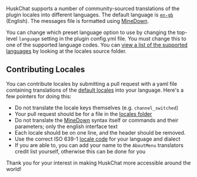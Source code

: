 HuskChat supports a number of community-sourced translations of the plugin locales into different languages. The default language is [`en-gb`](https://github.com/WiIIiam278/HuskChat/blob/master/common/src/main/resources/locales/en-gb.yml) (English). The messages file is formatted using [MineDown](https://github.com/Phoenix616/MineDown).

You can change which preset language option to use by changing the top-level `language` setting in the plugin config.yml file. You must change this to one of the supported language codes. You can [view a list of the supported languages](https://github.com/WiIIiam278/HuskChat/tree/master/common/src/main/resources/locales) by looking at the locales source folder.

## Contributing Locales
You can contribute locales by submitting a pull request with a yaml file containing translations of the [default locales](https://github.com/WiIIiam278/HuskChat/blob/master/common/src/main/resources/locales/en-gb.yml) into your language. Here's a few pointers for doing this: 
* Do not translate the locale keys themselves (e.g. `channel_switched`)
* Your pull request should be for a file in the [locales folder](https://github.com/WiIIiam278/HuskChat/tree/master/common/src/main/resources/locales)
* Do not translate the [MineDown](https://github.com/Phoenix616/MineDown) syntax itself or commands and their parameters; only the english interface text
* Each locale should be on one line, and the header should be removed.
* Use the correct ISO 639-1 [locale code](https://en.wikipedia.org/wiki/List_of_ISO_639-1_codes) for your language and dialect
* If you are able to, you can add your name to the `AboutMenu` translators credit list yourself, otherwise this can be done for you

Thank you for your interest in making HuskChat more accessible around the world!

